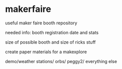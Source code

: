 makerfaire
==========

useful maker faire booth repository

needed info: booth registration date and stats

size of possible booth and size of ricks stuff

create paper materials for a makexplore

demo/weather stations/ orbs/ peggy2/ everything else
